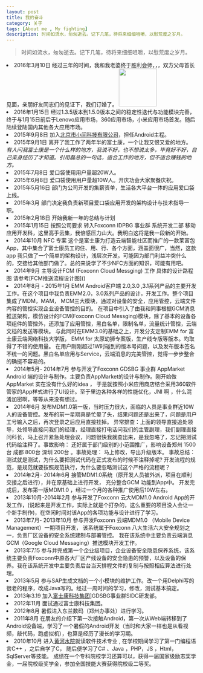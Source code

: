 ```yaml
---
layout: post
title: 我的奋斗
category: 关于
tags: [About me , My fighting]
description: 时间如流水，匆匆逝去。记下几笔，待将来细细咀嚼，以慰荒度之岁月。
---
```



>  时间如流水，匆匆逝去。记下几笔，待将来细细咀嚼，以慰荒度之岁月。

<li> 2016年3月10日 经过三年的时间，我和我老婆终于胜利会师，，，双方父母首长见面，亲朋好友同志们的见证下，我们订婚了。
<img src="https://cloud.githubusercontent.com/assets/5669999/14706281/442d3286-07f0-11e6-934a-141c1f31c8e9.gif" height="100" width="100"/></li>
<li> 2016年1月15日 经过1.3.5版本到1.5.0版本之间的稳定性迭代与功能模块完善，终于与1月15日前后于Lenovo应用市场，360应用市场，小米应用市场首发。随后陆续登陆国内其他各大应用市场。</li>
<li> 2015年9月8日  加入<a href="http://www.linjubangbang.com/jsp/about.html">北京市小间科技有限公司</a>，担任Android主程。
<li> 2015年9月1日  离开了我工作了两年半的富士康，一个让我又恨又爱的地方。 
<em>有人问我富士康是一个什么样的地方，我说不好，也不想说太多，毕竟好不好，自己亲身经历了才知道。引用磊总的一句话，适合工作的地方，但不适合赚钱的地方。 </em>
</li>
<li> 2015年7月8日  爱口袋使用用户量超20W人。 </li>
<li> 2015年6月8日  爱口袋使用用户量超10W人。开庆功会大家聚餐庆祝。 </li>
<li> 2015年5月16日 部门为公司开发的集薪资单，生活各大平台一体的应用爱口袋上线。 </li>
<li> 2015年3月 部门决定我负责新项目爱口袋应用开发的架构设计与技术指导一职。</li>
<li> 2015年2月18日 开始我新一年的总结与计划</li>
<li> 2015年1月15日 按照公司要求 转入Foxconn IDPBG 事业群 系统开发二部 移动应用开发科，这里高手云集，我倍感压力山大。我明白这将是我一段新的开始。</li>
<li> 2014年10月 NFC 专案 这个是富士康为打造云端智能社区而推广的一款莱富包App，其中集合了富士康员工的住、用、行、各个方面，涵盖面很广，当然，这款app 我只做了一个简单的架构设计，浅层次开发。可能因为部门利益冲突什么的，交接给其他部门做了。总的来说学了不少NFC方面的知识，可能有用吧。</li>
<li> 2014年9月  主导设计FCM (Foxconn Cloud Messging) 工作 具体的设计路程图 请参考[FCM推送流程设计图]()</li>
<li>2014年8月 - 2015年1月 EMM Android客户端 2.0,3.0 ,3.1系列产品的主要开发工作。在这个项目中我负责EMM2.0，3.0系列产品的设计，开发工作。整个项目集成了MDM，MAM， MCM三大模块，通过对设备的安全，应用管控，云端文件内容的管控实现企业设备管控的目的。
在项目中引入了由我和同事根据GCM消息推送架构，模仿设计的FCM(Foxconn Cloud Messging)模块，除了基本的设备各项组件的管控外，还添加了应用管控，黑白名单，限制名单，流量统计管控，云端文档的发送等模块。
与此同时在EMM3.0的基础之上，开发分支定制EMM for 富士康云端网络科技大学版， EMM  for 太原幼狮专案版，生产线专版等版本。均取得了不错的使用量。
在用户刚刚超过1W时碰到的版本号问题，以及发布版本签名不统一的问题。黑白名单应用与Service，云端消息的完美管控，觉得一步步整合的确挺不容易的。 
</li>
<li> 2014年5月- 2014年7月 参与开发了Foxconn GDSBG 事业群 AppMarket Android 端的设计与制作。主要负责AppMarket的设计与制作。刚开始做AppMarket 实在没有什么好的idea ， 于是就按照小米应用商店结合采用360软件管家的App样式进行了UI设计。至于里边各种各样的性能优化，JNI 啊 ，什么混淆加密啊，等等从来没有想过。</li>
<li> 2014年6月 发布MDM1.0第一版，当时压力很大，面临的人员是事业群近10W人的设备管控。发布的前一星期真是忙晕了头，结果问题还是出来了，问题是用户工号输入之后，再次登录之后应用直接挂掉。 异常排查：上面的领导直接追处领导，处领导直接问我们的经理，经理直接打电话问我们的主管副理，我们副理直接问科长，马上召开紧急处理会议，问题很快我就查出来，是我忽略了，忘记把测试代码给注释了。事故影响： 还好属于部门级别的小范围推广，影响设备郑州 1500台 成都 800台 深圳 200台  。事故处理： 马上修改，导出升级版本。 事故总结：测试就是测试，为什么要把测试代码在正式发布的时候不注释掉呢? 开发流程的规范，是规范就要按照规范执行，为什么要忽略测试这个严格的流程呢？</li>
<li> 2014年2月- 2014年6月 接管MDM1.0系统（原开发人员被外派，项目在顺利交接之后进行），并在原基础上进行开发， 充分整合GCM 功能到App中。 开发完成后，发布第一版MDM1.0 ，经过一个月的各种推广使用后10W左右。</li>
<li> 2013年10月-2014年2月 参与开发了Foxconn 云大MDM1.0 Android App的开发工作，(说起来是开发工作，实际上就是个打杂的，这么重要的项目没人会让一个新手制作)，在空闲时间对该App的各项功能与设计进行了学习。</li>
<li> 2013年7月- 2013年10月  参与开发Foxconn 云端MDM1.0 （Mobile Device Management）一期项目开发， 该系统属于Foxconn 八大生活六大安全规划之一，负责厂区设备的安全系统建制与部署管控。 我在该系统中主要负责云端消息GCM（Google Cloud Messaging）推送模块开发工作。</li>
<li>  2013年7.15 参与并完成第一个企业级项目，企业设备安全隐患保养系统，该系统主要负责Foxconn中原各大厂区产线设备的安全隐患的预警，以及设备的保养。我在该系统开发中主要负责后台当天排程文件的复制与按照相应算法进行处理。</li>
<li>  2013年5月 参与SAP生成文档的一个小模块的维护工作。改一个用Delphi写的很老的程序，改成Java写的。经过一周时间的学习，修改，测试基本搞定。</li>
<li> 2013年3.19 加入<a href="http://baike.baidu.com/view/19359.htm">富士康科技集团</a>]GDSBG事业群SIDC研发部。</li>
<li> 2012年11月 面试通过富士康科技集团。</li>
<li> 2012年8月  暑假进入东兰数码（郑州办事处）进行学习。</li>
<li> 2011年8月  在朋友的介绍下第一次接触Android，第一次从Web端转移到了Android设备端，学习了一个暑假的Android开发（当时和大家一样也是从看视频，敲代码，跑虚拟机），也算是经历了漫长的学习期。</li>
<li>  2010年10月 进入<a href="http://baike.baidu.com/view/28096.htm">黄河水院</a>就读软件技术专业 , 在学校期间学习了第一门编程语言C++ ，之后自学了C，  随后便学习了C# 、Java ，PHP，JS ，Html， SqlServer等技能。 成绩在一个专科院校学习还算可以，获得一届国家级励志奖学金，一届院校级奖学金，参加全国技能大赛获得院校级二等奖。</li>


